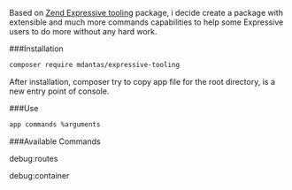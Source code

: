 Based on [Zend Expressive tooling](https://www.google.com) package, i decide create a package with extensible and much more commands capabilities to help some Expressive users to do more without any hard work.

###Installation
````bash
composer require mdantas/expressive-tooling
````

After installation, composer try to copy app file for the root directory, is a new entry point of console.


###Use
````bash
app commands %arguments
````


###Available Commands

debug:routes

debug:container

